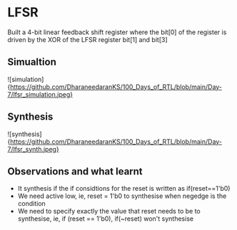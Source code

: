 # LFSR

Built a 4-bit linear feedback shift register where the bit[0] of the register is driven by the XOR of the LFSR register bit[1] and bit[3]


## Simualtion 
![simulation]{https://github.com/DharaneedaranKS/100_Days_of_RTL/blob/main/Day-7/lfsr_simulation.jpeg}

## Synthesis 
![synthesis]{https://github.com/DharaneedaranKS/100_Days_of_RTL/blob/main/Day-7/lfsr_synth.jpeg}

## Observations and what learnt 
- It synthesis if the if considtions for the reset is written as if(reset==1'b0) 
- We need active low, ie, reset = 1'b0 to synthesise when negedge is the condition
- We need to specify exactly the value that reset needs to be to synthesise, ie, if (reset == 1'b0), if(~reset) won't synthesise 

